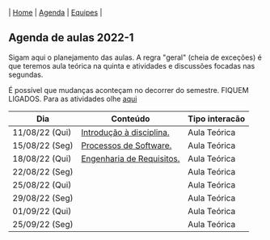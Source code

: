 | [Home](https://github.com/igorwiese/Engenharia-de-Software-BCC35E) | [Agenda](/pages/outline.md) | [Equipes](/pages/equipes.md) |

## Agenda de aulas 2022-1

Sigam aqui o planejamento das aulas. A regra "geral" (cheia de exceções) é que teremos aula teórica na quinta e atividades e discussões focadas nas segundas.

É possível que mudanças aconteçam no decorrer do semestre. FIQUEM LIGADOS.
Para as atividades olhe [aqui](assignments.md)


Dia             | Conteúdo                                                                          | Tipo interacão
----------------|-----------------------------------------------------------------------------------|--------------------
 11/08/22 (Qui) | [Introdução à disciplina.](notes/Lecture_01.pdf)                                  | Aula Teórica
 15/08/22 (Seg) | [Processos de Software.](notes/Lecture_02.pdf)                                    | Aula Teórica
 18/08/22 (Qui) | [Engenharia de Requisitos.](notes/Lecture_02.pdf)                                 | Aula Teórica
 22/08/22 (Seg) |                                                                                   | Aula Teórica
 25/08/22 (Qui) |                                                                                   | Aula Teórica
 29/08/22 (Seg) |                                                                                   | Aula Teórica
 01/09/22 (Qui) |                                                                                   | Aula Teórica
 25/09/22 (Seg) |                                                                                   | Aula Teórica 

